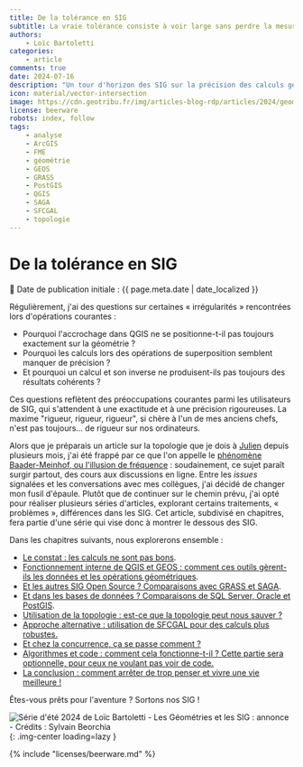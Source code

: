 ```yaml
---
title: De la tolérance en SIG
subtitle: La vraie tolérance consiste à voir large sans perdre la mesure (c) Barratin
authors:
    - Loïc Bartoletti
categories:
    - article
comments: true
date: 2024-07-16
description: "Un tour d'horizon des SIG sur la précision des calculs géométriques."
icon: material/vector-intersection
image: https://cdn.geotribu.fr/img/articles-blog-rdp/articles/2024/geometrie_tolerance_sig/splash_serie_geometrie_annonce.png
license: beerware
robots: index, follow
tags:
    - analyse
    - ArcGIS
    - FME
    - géométrie
    - GEOS
    - GRASS
    - PostGIS
    - QGIS
    - SAGA
    - SFCGAL
    - topologie
---
```


# De la tolérance en SIG

:calendar: Date de publication initiale : {{ page.meta.date | date_localized }}

Régulièrement, j'ai des questions sur certaines « irrégularités » rencontrées lors d'opérations courantes :

- Pourquoi l'accrochage dans QGIS ne se positionne-t-il pas toujours exactement sur la géométrie ?
- Pourquoi les calculs lors des opérations de superposition semblent manquer de précision ?
- Et pourquoi un calcul et son inverse ne produisent-ils pas toujours des résultats cohérents ?

Ces questions reflètent des préoccupations courantes parmi les utilisateurs de SIG, qui s'attendent à une exactitude et à une précision rigoureuses. La maxime "rigueur, rigueur, rigueur", si chère à l'un de mes anciens chefs, n'est pas toujours… de rigueur sur nos ordinateurs.

Alors que je préparais un article sur la topologie que je dois à [Julien](https://geotribu.fr/team/julien-moura/) depuis plusieurs mois, j'ai été frappé par ce que l'on appelle le [phénomène Baader-Meinhof, ou l'illusion de fréquence](https://fr.wikipedia.org/wiki/Illusion_de_fr%C3%A9quence) : soudainement, ce sujet paraît surgir partout, des cours aux discussions en ligne. Entre les _issues_ signalées et les conversations avec mes collègues, j'ai décidé de changer mon fusil d'épaule. Plutôt que de continuer sur le chemin prévu, j'ai opté pour réaliser plusieurs séries d'articles, explorant certains traitements, « problèmes », différences dans les SIG. Cet article, subdivisé en chapitres, fera partie d'une série qui vise donc à montrer le dessous des SIG.

Dans les chapitres suivants, nous explorerons ensemble :

- [Le constat : les calculs ne sont pas bons](./2024-07-18_de-la-tolerance-en-sig-geometrie-01-calculs-intersects-qgis-pas-bons.md).
- [Fonctionnement interne de QGIS et GEOS : comment ces outils gèrent-ils les données et les opérations géométriques](./2024-07-25_de-la-tolerance-en-sig-geometrie-02-qgis-et-geos.md).
- [Et les autres SIG Open Source ? Comparaisons avec GRASS et SAGA](./2024-08-01_de-la-tolerance-en-sig-geometrie-03-grass-saga.md).
- [Et dans les bases de données ? Comparaisons de SQL Server, Oracle et PostGIS](./2024-08-08_de-la-tolerance-en-sig-geometrie-04-postgis-oracle-ms-sql-server.md).
- [Utilisation de la topologie : est-ce que la topologie peut nous sauver ?](./2024-08-15_de-la-tolerance-en-sig-geometrie-05-topologie-forces-et-limites.md)
- [Approche alternative : utilisation de SFCGAL pour des calculs plus robustes.](./2024-08-22_de-la-tolerance-en-sig-geometrie-06-sfcgal.md)
- [Et chez la concurrence, ça se passe comment ?](./2024-08-29_de-la-tolerance-en-sig-geometrie-07-esri-fme.md)
- [Algorithmes et code : comment cela fonctionne-t-il ? Cette partie sera optionnelle, pour ceux ne voulant pas voir de code.](./2024-09-05_de-la-tolerance-en-sig-geometrie-08-algorithmes-code.md)
- [La conclusion : comment arrêter de trop penser et vivre une vie meilleure !](./2024-09-26_de-la-tolerance-en-sig-geometrie-09-conclusions.md "Conclusions")

Êtes-vous prêts pour l'aventure ? Sortons nos SIG !

![Série d'été 2024 de Loïc Bartoletti - Les Géométries et les SIG : annonce - Crédits : Sylvain Beorchia](https://cdn.geotribu.fr/img/articles-blog-rdp/articles/2024/geometrie_tolerance_sig/splash_serie_geometrie_annonce.png){: .img-center loading=lazy }

<!-- geotribu:authors-block -->

{% include "licenses/beerware.md" %}
